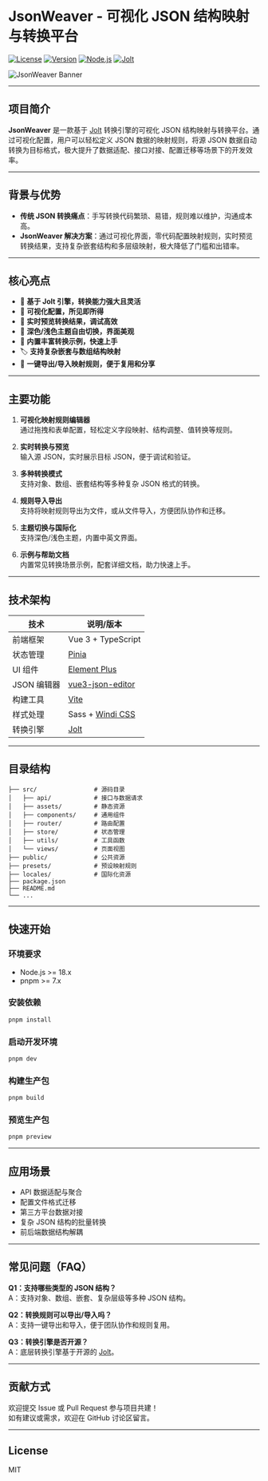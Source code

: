 # JsonWeaver - 可视化 JSON 结构映射与转换平台

[![License](https://img.shields.io/github/license/your-username/JsonWeaver)](https://github.com/your-username/JsonWeaver/blob/main/LICENSE)
[![Version](https://img.shields.io/github/package-json/v/your-username/JsonWeaver)](https://github.com/your-username/JsonWeaver)
[![Node.js](https://img.shields.io/badge/Node.js-18.x-43853D?logo=node.js&logoColor=white)](https://nodejs.org)
[![Jolt](https://img.shields.io/badge/Powered_by-Jolt-06C?logo=github&logoColor=white)](https://github.com/bazaarvoice/jolt)

![JsonWeaver Banner](https://via.placeholder.com/800x300?text=JSON+Weaver+Visual+Transformer)

---

## 项目简介

**JsonWeaver** 是一款基于 [Jolt](https://github.com/bazaarvoice/jolt) 转换引擎的可视化 JSON 结构映射与转换平台。通过可视化配置，用户可以轻松定义 JSON 数据的映射规则，将源 JSON 数据自动转换为目标格式，极大提升了数据适配、接口对接、配置迁移等场景下的开发效率。

---

## 背景与优势

- **传统 JSON 转换痛点**：手写转换代码繁琐、易错，规则难以维护，沟通成本高。
- **JsonWeaver 解决方案**：通过可视化界面，零代码配置映射规则，实时预览转换结果，支持复杂嵌套结构和多层级映射，极大降低了门槛和出错率。

---

## 核心亮点

- 🚀 **基于 Jolt 引擎，转换能力强大且灵活**
- 🧩 **可视化配置，所见即所得**
- 🔄 **实时预览转换结果，调试高效**
- 🌙 **深色/浅色主题自由切换，界面美观**
- 📝 **内置丰富转换示例，快速上手**
- 🏷️ **支持复杂嵌套与数组结构映射**
- 💾 **一键导出/导入映射规则，便于复用和分享**

---

## 主要功能

1. **可视化映射规则编辑器**  
   通过拖拽和表单配置，轻松定义字段映射、结构调整、值转换等规则。

2. **实时转换与预览**  
   输入源 JSON，实时展示目标 JSON，便于调试和验证。

3. **多种转换模式**  
   支持对象、数组、嵌套结构等多种复杂 JSON 格式的转换。

4. **规则导入导出**  
   支持将映射规则导出为文件，或从文件导入，方便团队协作和迁移。

5. **主题切换与国际化**  
   支持深色/浅色主题，内置中英文界面。

6. **示例与帮助文档**  
   内置常见转换场景示例，配套详细文档，助力快速上手。

---

## 技术架构

| 技术        | 说明/版本                                                       |
| ----------- | --------------------------------------------------------------- |
| 前端框架    | Vue 3 + TypeScript                                              |
| 状态管理    | [Pinia](https://pinia.vuejs.org/)                               |
| UI 组件     | [Element Plus](https://element-plus.org/)                       |
| JSON 编辑器 | [vue3-json-editor](https://github.com/vaakian/vue3-json-editor) |
| 构建工具    | [Vite](https://vitejs.dev/)                                     |
| 样式处理    | Sass + [Windi CSS](https://windicss.org/)                       |
| 转换引擎    | [Jolt](https://github.com/bazaarvoice/jolt)                     |

---

## 目录结构

```
├── src/                # 源码目录
│   ├── api/            # 接口与数据请求
│   ├── assets/         # 静态资源
│   ├── components/     # 通用组件
│   ├── router/         # 路由配置
│   ├── store/          # 状态管理
│   ├── utils/          # 工具函数
│   └── views/          # 页面视图
├── public/             # 公共资源
├── presets/            # 预设映射规则
├── locales/            # 国际化资源
├── package.json
├── README.md
└── ...
```

---

## 快速开始

### 环境要求

- Node.js >= 18.x
- pnpm >= 7.x

### 安装依赖

```bash
pnpm install
```

### 启动开发环境

```bash
pnpm dev
```

### 构建生产包

```bash
pnpm build
```

### 预览生产包

```bash
pnpm preview
```

---

## 应用场景

- API 数据适配与聚合
- 配置文件格式迁移
- 第三方平台数据对接
- 复杂 JSON 结构的批量转换
- 前后端数据结构解耦

---

## 常见问题（FAQ）

**Q1：支持哪些类型的 JSON 结构？**  
A：支持对象、数组、嵌套、复杂层级等多种 JSON 结构。

**Q2：转换规则可以导出/导入吗？**  
A：支持一键导出和导入，便于团队协作和规则复用。

**Q3：转换引擎是否开源？**  
A：底层转换引擎基于开源的 [Jolt](https://github.com/bazaarvoice/jolt)。

---

## 贡献方式

欢迎提交 Issue 或 Pull Request 参与项目共建！  
如有建议或需求，欢迎在 GitHub 讨论区留言。

---

## License

MIT
